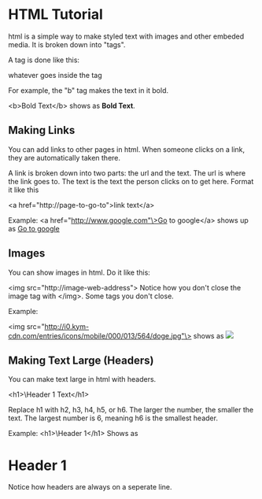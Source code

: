 # HTML Tutorial

html is a simple way to make styled text with images and other embeded media. It is broken down into "tags".

A tag is done like this:

<tag-name>whatever goes inside the tag</tag-name>

For example, the "b" tag makes the text in it bold.

\<b\>Bold Text\</b\> shows as **Bold Text**.

## Making Links
You can add links to other pages in html. When someone clicks on a link, they are automatically taken there.

A link is broken down into two parts: the url and the text. The url is where the link goes to. The text is the text the person clicks on to get here. Format it like this

\<a href="http://page-to-go-to"\>link text\</a\>

Example: \<a href="http://www.google.com"\>Go to google\</a\> shows up as [Go to google](http://www.google.com)

## Images
You can show images in html. Do it like this:

\<img src="http://image-web-address"\>    Notice how you don't close the image tag with \</img\>. Some tags you don't close.

Example:

\<img src="http://i0.kym-cdn.com/entries/icons/mobile/000/013/564/doge.jpg"\> shows as <img src="http://i0.kym-cdn.com/entries/icons/mobile/000/013/564/doge.jpg">

## Making Text Large (Headers)
You can make text large in html with headers.

\<h1\>\Header 1 Text</h1\>

Replace h1 with h2, h3, h4, h5, or h6. The larger the number, the smaller the text. The largest number is 6, meaning h6 is the smallest header.

Example: \<h1\>\Header 1</h1\> Shows as <h1>Header 1</h1>    Notice how headers are always on a seperate line.
